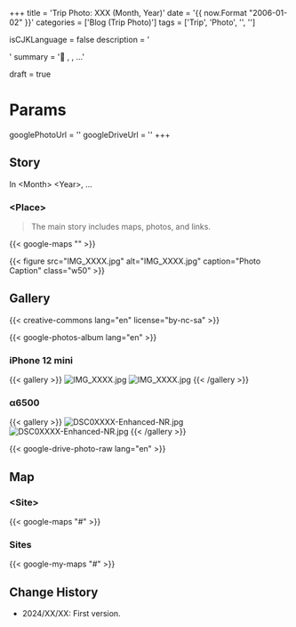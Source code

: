 +++
title = 'Trip Photo: XXX (Month, Year)'
date = '{{ now.Format "2006-01-02" }}'
categories = ['Blog (Trip Photo)']
tags = ['Trip', 'Photo', '<Prefecture>', '<Kind-of-Place>']

isCJKLanguage = false
description = '<Summary by ChatGPT>'
summary = '📍 <Place1>, <Place2>, ...'

draft = true

# Params
googlePhotoUrl = ''
googleDriveUrl = ''
+++


## Story

In \<Month\> \<Year\>, ...


### \<Place\>

> The main story includes maps, photos, and links.

{{< google-maps "" >}}

{{< figure
    src="IMG_XXXX.jpg"
    alt="IMG_XXXX.jpg"
    caption="Photo Caption"
    class="w50"
    >}}


## Gallery

{{< creative-commons lang="en" license="by-nc-sa" >}}

{{< google-photos-album lang="en" >}}


### iPhone 12 mini

{{< gallery >}}
  <img src="IMG_XXXX.jpg" alt="IMG_XXXX.jpg" class="grid-w50" />
  <img src="IMG_XXXX.jpg" alt="IMG_XXXX.jpg" class="grid-w50" />
{{< /gallery >}}


### α6500

{{< gallery >}}
  <img src="DSC0XXXX-Enhanced-NR.jpg" alt="DSC0XXXX-Enhanced-NR.jpg" class="grid-w60" />
  <img src="DSC0XXXX-Enhanced-NR.jpg" alt="DSC0XXXX-Enhanced-NR.jpg" class="grid-w40" />
{{< /gallery >}}

{{< google-drive-photo-raw lang="en" >}}


## Map

### \<Site\>

{{< google-maps "#" >}}


### Sites

{{< google-my-maps "#" >}}


## Change History

- 2024/XX/XX: First version.
